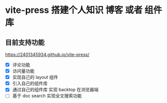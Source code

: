 # vite-press 搭建个人知识 博客 或者 组件库

## 目前支持功能

<https://2401345934.github.io/vite-press/>

* [x] 评论功能
* [x] 访问量功能
* [x] 实现自己的 layout 组件
* [x] 引入自己的组件库
* [x] 通过自己的组件库 实现 backtop 在浏览器端
* [ ] 基于 doc search 实现全文搜索功能
